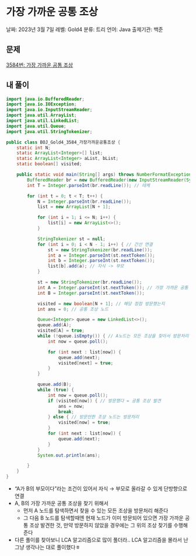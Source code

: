 # 가장 가까운 공통 조상

날짜: 2023년 3월 7일
레벨: Gold4
분류: 트리
언어: Java
출제기관: 백준

## 문제

[3584번: 가장 가까운 공통 조상](https://www.acmicpc.net/problem/3584)

## 내 풀이

```java
import java.io.BufferedReader;
import java.io.IOException;
import java.io.InputStreamReader;
import java.util.ArrayList;
import java.util.LinkedList;
import java.util.Queue;
import java.util.StringTokenizer;

public class BOJ_Gold4_3584_가장가까운공통조상 {
	static int N;
	static ArrayList<Integer>[] list;
	static ArrayList<Integer> aList, bList;
	static boolean[] visited;

	public static void main(String[] args) throws NumberFormatException, IOException {
		BufferedReader br = new BufferedReader(new InputStreamReader(System.in));
		int T = Integer.parseInt(br.readLine()); // 테케

		for (int t = 0; t < T; t++) {
			N = Integer.parseInt(br.readLine());
			list = new ArrayList[N + 1];

			for (int i = 1; i <= N; i++) {
				list[i] = new ArrayList<>();
			}

			StringTokenizer st = null;
			for (int i = 0; i < N - 1; i++) { // 간선 연결
				st = new StringTokenizer(br.readLine());
				int a = Integer.parseInt(st.nextToken());
				int b = Integer.parseInt(st.nextToken());
				list[b].add(a); // 자식 -> 부모
			}

			st = new StringTokenizer(br.readLine());
			int A = Integer.parseInt(st.nextToken()); // 가장 가까운 공통 조상 구할 노드
			int B = Integer.parseInt(st.nextToken());

			visited = new boolean[N + 1]; // 해당 정점 방문했는지
			int ans = 0; // 공통 조상 노드

			Queue<Integer> queue = new LinkedList<>();
			queue.add(A);
			visited[A] = true;
			while (!queue.isEmpty()) { // A노드는 모든 조상을 찾아서 방문처리
				int now = queue.poll();

				for (int next : list[now]) {
					queue.add(next);
					visited[next] = true;
				}
			}

			queue.add(B);
			while (true) {
				int now = queue.poll();
				if (visited[now]) { // 방문했다 = 공통 조상 발견
					ans = now;
					break;
				} else { // 방문안한 조상 노드는 방문처리
					visited[now] = true;
				}
				for (int next : list[now]) {
					queue.add(next);
				}
			}
			System.out.println(ans);

		}
	}
}
```

- “A가 B의 부모이다”라는 조건이 있어서 자식 → 부모로 올라갈 수 있게 단방향으로 연결
- A, B의 가장 가까운 공통 조상을 찾기 위해서
    - 먼저 A 노드를 탐색하면서 찾을 수 있는 모든 조상을 방문처리 해준다
    - 그 다음 B 노드를 탐색할때엔 현재 노드가 이미 방문되어 있으면 가장 가까운 공통 조상 발견한 것, 만약 방문하지 않았을 경우에는 그 위의 조상 찾기를 수행해준다
- 다른 풀이를 찾아보니 LCA 알고리즘으로 많이 풀더라.. LCA 알고리즘을 몰라서 난 그냥 생각나는 대로 풀이했다ㅎ